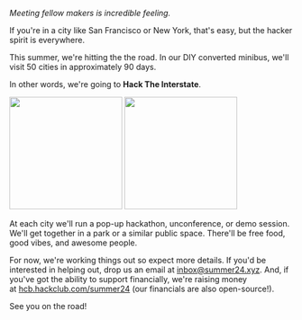 *Meeting fellow makers is incredible feeling.*

If you're in a city like San Francisco or New York, that's easy, but the hacker spirit is everywhere.

This summer, we're hitting the the road. In our DIY converted minibus, we'll visit 50 cities in approximately 90 days.

In other words, we're going to **Hack The Interstate**.

<img src="https://cloud-qa9m38816-hack-club-bot.vercel.app/0outernet-92.jpeg" height="200px" /> <img src="https://cloud-32m2f210f-hack-club-bot.vercel.app/0hack_club_assemble_ltnj_01779.jpeg" height="200px" />

At each city we'll run a pop-up hackathon, unconference, or demo session. We'll get together in a park or a similar public space. There'll be free food, good vibes, and awesome people.

For now, we're working things out so expect more details. If you'd be interested in helping out, drop us an email at [inbox@summer24.xyz](mailto:inbox@summer24.xyz). And, if you've got the ability to support financially, we're raising money at [hcb.hackclub.com/summer24](https://hcb.hackclub.com/summer24) (our financials are also open-source!).

See you on the road!
